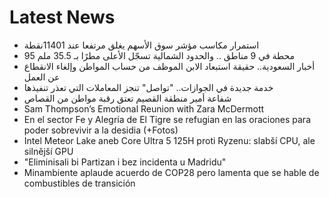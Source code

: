 # Latest News
-  استمرار مكاسب مؤشر سوق الأسهم يغلق مرتفعا عند 11401نقطة
-  95 محطة في 9 مناطق .. والحدود الشمالية تسجّل الأعلى مطرًا بـ 35.5 ملم
-  أخبار السعودية.. حقيقة استبعاد الابن الموظف من حساب المواطن وإلغاء الانقطاع عن العمل
-  خدمة جديدة في الجوازات.. "تواصل" تنجز المعاملات التي تعذر تنفيذها
-  شفاعة أمير منطقة القصيم تعتق رقبة مواطن من القصاص
-  Sam Thompson’s Emotional Reunion with Zara McDermott
-  En el sector Fe y Alegría de El Tigre se refugian en las oraciones para poder sobrevivir a la desidia (+Fotos)
-  Intel Meteor Lake aneb Core Ultra 5 125H proti Ryzenu: slabší CPU, ale silnější GPU
-  "Eliminisali bi Partizan i bez incidenta u Madridu"
-  Minambiente aplaude acuerdo de COP28 pero lamenta que se hable de combustibles de transición
